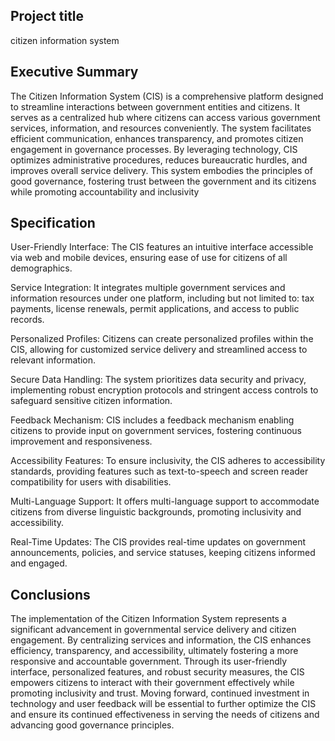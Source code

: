 ## Project title 
citizen information system

## Executive Summary
The Citizen Information System (CIS) is a comprehensive platform designed to streamline interactions between government entities and citizens. It serves as a centralized hub where citizens can access various government services, information, and resources conveniently. The system facilitates efficient communication, enhances transparency, and promotes citizen engagement in governance processes. By leveraging technology, CIS optimizes administrative procedures, reduces bureaucratic hurdles, and improves overall service delivery. This system embodies the principles of good governance, fostering trust between the government and its citizens while promoting accountability and inclusivity


## Specification
User-Friendly Interface: The CIS features an intuitive interface accessible via web and mobile devices, ensuring ease of use for citizens of all demographics.

Service Integration: It integrates multiple government services and information resources under one platform, including but not limited to: tax payments, license renewals, permit applications, and access to public records.

Personalized Profiles: Citizens can create personalized profiles within the CIS, allowing for customized service delivery and streamlined access to relevant information.

Secure Data Handling: The system prioritizes data security and privacy, implementing robust encryption protocols and stringent access controls to safeguard sensitive citizen information.

Feedback Mechanism: CIS includes a feedback mechanism enabling citizens to provide input on government services, fostering continuous improvement and responsiveness.

Accessibility Features: To ensure inclusivity, the CIS adheres to accessibility standards, providing features such as text-to-speech and screen reader compatibility for users with disabilities.

Multi-Language Support: It offers multi-language support to accommodate citizens from diverse linguistic backgrounds, promoting inclusivity and accessibility.

Real-Time Updates: The CIS provides real-time updates on government announcements, policies, and service statuses, keeping citizens informed and engaged.


## Conclusions

The implementation of the Citizen Information System represents a significant advancement in governmental service delivery and citizen engagement. By centralizing services and information, the CIS enhances efficiency, transparency, and accessibility, ultimately fostering a more responsive and accountable government. Through its user-friendly interface, personalized features, and robust security measures, the CIS empowers citizens to interact with their government effectively while promoting inclusivity and trust. Moving forward, continued investment in technology and user feedback will be essential to further optimize the CIS and ensure its continued effectiveness in serving the needs of citizens and advancing good governance principles.